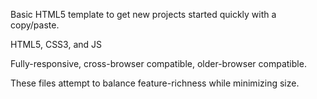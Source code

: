 Basic HTML5 template to get new projects started quickly with a copy/paste.

HTML5, CSS3, and JS

Fully-responsive, cross-browser compatible, older-browser compatible.

These files attempt to balance feature-richness while minimizing size.

